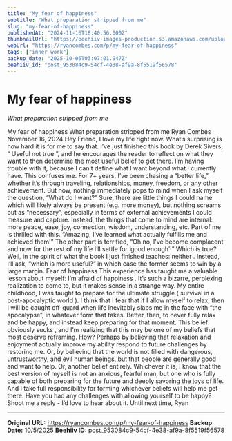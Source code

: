 ```yaml
---
title: "My fear of happiness"
subtitle: "What preparation stripped from me"
slug: "my-fear-of-happiness"
publishedAt: "2024-11-16T18:40:56.000Z"
thumbnailUrl: "https://beehiiv-images-production.s3.amazonaws.com/uploads/asset/file/c9cc2345-38fc-4eb3-b8ec-5ff5ae33b159/fear-of-happiness.png?t=1731782400"
webUrl: "https://ryancombes.com/p/my-fear-of-happiness"
tags: ["inner work"]
backup_date: "2025-10-05T03:07:01.947Z"
beehiiv_id: "post_953084c9-54cf-4e38-af9a-8f5519f56578"
---
```


# My fear of happiness

*What preparation stripped from me*



My fear of happiness What preparation stripped from me Ryan Combes November 16, 2024 Hey Friend, I love my life right now. What’s surprising is how hard it is for me to say that. I’ve just finished this book by Derek Sivers, “ Useful not true ”, and he encourages the reader to reflect on what they want to then determine the most useful belief to get there. I’m having trouble with it, because I can’t define what I want beyond what I currently have. This confuses me. For 7+ years, I’ve been chasing a “better life,” whether it’s through traveling, relationships, money, freedom, or any other achievement. But now, nothing immediately pops to mind when I ask myself the question, “What do I want?” Sure, there are little things I could name which will likely always be present (e.g. more money), but nothing screams out as “necessary”, especially in terms of external achievements I could measure and capture. Instead, the things that come to mind are internal: more peace, ease, joy, connection, wisdom, understanding, etc. Part of me is thrilled with this. “Amazing, I’ve learned what actually fulfills me and achieved them!” The other part is terrified, “Oh no, I’ve become complacent and now for the rest of my life I’ll settle for ‘good enough’!” Which is true? Well, in the spirit of what the book I just finished teaches: neither . Instead, I’ll ask, “which is more useful?” in which case the former seems to win by a large margin. Fear of happiness This experience has taught me a valuable lesson about myself: I’m afraid of happiness . It’s such a bizarre, perplexing realization to come to, but it makes sense in a strange way. My entire childhood, I was taught to prepare for the ultimate struggle ( survival in a post-apocalyptic world ). I think that I fear that if I allow myself to relax, then I will be caught off-guard when life inevitably slaps me in the face with “the apocalypse”, in whatever form that takes. Better, then, to never fully relax and be happy, and instead keep preparing for that moment. This belief obviously sucks , and I’m realizing that this may be one of my beliefs that most deserve reframing. How? Perhaps by believing that relaxation and enjoyment actually improve my ability respond to future challenges by restoring me. Or, by believing that the world is not filled with dangerous, untrustworthy, and evil human beings, but that people are generally good and want to help. Or, another belief entirely. Whichever it is, I know that the best version of myself is not an anxious, fearful man, but one who is fully capable of both preparing for the future and deeply savoring the joys of life. And I take full responsibility for forming whichever beliefs will help me get there. Have you had any challenges with allowing yourself to be happy? Shoot me a reply - I’d love to hear about it. Until next time, Ryan

---

**Original URL:** https://ryancombes.com/p/my-fear-of-happiness
**Backup Date:** 10/5/2025
**Beehiiv ID:** post_953084c9-54cf-4e38-af9a-8f5519f56578
